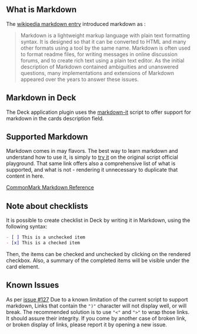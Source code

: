 ## What is Markdown

The [wikipedia markdown entry](https://en.wikipedia.org/wiki/Markdown) introduced markdown as : 

> Markdown is a lightweight markup language with plain text formatting syntax. It is designed so that it can be converted to HTML and many other formats using a tool by the same name. Markdown is often used to format readme files, for writing messages in online discussion forums, and to create rich text using a plain text editor. As the initial description of Markdown contained ambiguities and unanswered questions, many implementations and extensions of Markdown appeared over the years to answer these issues.

## Markdown in Deck
The Deck application plugin uses the [markdown-it](https://github.com/markdown-it/markdown-it) script to offer support for markdown in the cards description field.

## Supported Markdown

Markdown comes in may flavors. The best way to learn markdown and understand how to use it, is simply to [try it](https://markdown-it.github.io) on the original script official playground.
That same link offers also a comprehensive list of what is supported, and what is not - rendering it unnecessary to duplicate that content in here.  

[CommonMark Markdown Reference](http://commonmark.org/help/)

## Note about checklists

It is possible to create checklist in Deck by writing it in Markdown, using the following syntax:
```md
- [ ] This is a unchecked item
- [x] This is a checked item
```
Then, the items can be checked and unchecked by clicking on the rendered checkbox.
Also, a summary of the completed items will be visible under the card element.

## Known Issues

As per [issue #127](https://github.com/nextcloud/deck/issues/127) Due to a known limitation of the current script to support markdown, Links that contain the `")"` character will not display well, or will break. 
The recommended solution is to use `"<"` and `">"` to wrap those links. It should assure their integrity.
If you come by another case of broken link, or broken display of links, please report it by opening a new issue.






